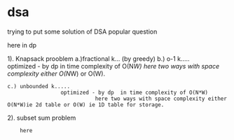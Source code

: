 # dsa

trying to put some solution of DSA popular question 

here in  dp 

1). Knapsack prooblem 
     a.)fractional k...  (by greedy)
     b.) o-1 k.....    
                     optimized - by dp  in time complexity of O(N*W)
                                here two ways with space complexity either O(N*W) or O(W).
                                
    c.) unbounded k.....    
                     optimized - by dp  in time complexity of O(N*W)
                                here two ways with space complexity either O(N*W)ie 2d table or O(W) ie 1D table for storage.
                                
                                
2).  subset sum problem
        
        
        here 
                                
                                
                                
                                
                                
                                
                                
                                    

